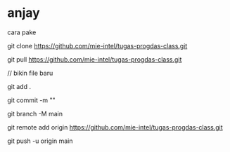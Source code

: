 # anjay

cara pake

git clone https://github.com/mie-intel/tugas-progdas-class.git

git pull https://github.com/mie-intel/tugas-progdas-class.git

// bikin file baru

git add .

git commit -m "<message>"

git branch -M main

git remote add origin https://github.com/mie-intel/tugas-progdas-class.git

git push -u origin main

